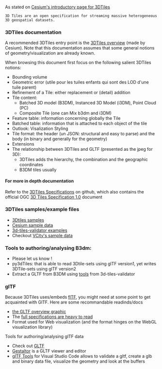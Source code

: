  As stated on [Cesium's introductory page for 3DTiles](https://cesium.com/blog/2015/08/10/introducing-3d-tiles/)
 ```
 3D Tiles are an open specification for streaming massive heterogeneous
 3D geospatial datasets.
 ```

### 3DTiles documentation
A recommended 3DTiles entry point is the [3DTiles overview](https://github.com/CesiumGS/3d-tiles/blob/master/3d-tiles-overview.pdf) (made by Cesium). Note that this documentation assumes that some general notions of geometry/visualization are already known.

When browsing this document first focus on the following salient 3DTiles notions:
  * Bounding volume
  * Geometric error (utile pour les tuiles enfants qui sont des LOD d'une tuile parent)
  * Refinement of a Tile: either replacement or (detail) addition
  * Tile content:
    - Batched 3D model (B3DM), Instanced 3D Model (i3DM), Point Cloud (PC)
    - Composite Tile (one can Mix b3dm and i3DM)
  * Feature table: information concerning globally the Tile 
  * Batched table: information that is attached to each object of the tile
  * Outlook: Visalization Styling
  * Tile format: the header (un JSON: structural and easy to parse) and the body
       (in binary and generally for the geometry)
  * Extensions
  * The relationship between 3DTiles and GLTF (presented as the jpeg for 3D):
     - 3DTiles adds the hierarchy, the combination and the geographic coordinates
     - B3DM tiles usually

#### For more in depth documentation
Refer to the [3DTiles Specifications](https://github.com/CesiumGS/3d-tiles/tree/master/specification) on github, which also contains the official OGC [3D Tiles Specification 1.0](https://github.com/CesiumGS/3d-tiles/blob/master/specification/specification.pdf) document

### 3DTiles samples/example files
  * [3Dtiles samples](https://github.com/CesiumGS/3d-tiles/tree/master/examples)
  * [Cesium sample data](https://github.com/CesiumGS/cesium/tree/master/Apps/SampleData/Cesium3DTiles)
  * [3d-tiles-validator examples](https://github.com/CesiumGS/3d-tiles-validator/tree/master/samples-generator)
  * Checkout [VCity's sample data](https://github.com/VCityTeam/UD-Sample-data/tree/master/3DTiles)

### Tools to authoring/analysing B3dm:
  * Please let us know !
  * py3dTiles: that is able to read 3Dtile-sets using glTF version1, yet
   writes 3DTile-sets using glTF version2
  * Extract a GLTF from B3DM using [tools](https://github.com/CesiumGS/3d-tiles-validator/tree/master/tools#b3dmtoglb) from 3d-tiles-validator 
     
### glTF
Because 3DTiles uses/embeds [flTF](https://en.wikipedia.org/wiki/GlTF), 
you might need at some point to get acquainted with GlTF.
Here are some recommandable readinds/docs
 * [the GLTF overview graphic](https://github.com/KhronosGroup/glTF/blob/master/specification/2.0/figures/gltfOverview-2.0.0b.png)
 * The [full specifications are heavy to read](https://www.khronos.org/gltf/)
 * Format used for Web visualization (and the format hinges on the WebGL visualization library)
 
Tools for authoring/analysing glTF data
 * Check out [GLTF](https://github.com/KhronosGroup/glTF#for-developers)
 * [Gestaltor](https://gestaltor.io/) is a GLTF viewer and editor 
 * [glTF Tools](https://marketplace.visualstudio.com/items?itemName=cesium.gltf-vscode) for Visual Studio Code allows to validate a gltf, create a glb and binary data file, visualize the geometry and look at the buffers 
 


